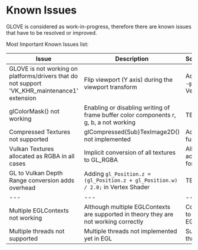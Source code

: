 # Known Issues

GLOVE is considered as work-in-progress, therefore there are known issues that have to be resolved or improved.

Most Important Known Issues list:

| **Issue** | **Description** | **Solution/Workaround** | **Status** |
| --- | --- | --- | --- |
| GLOVE is not working on platforms/drivers that do not support 'VK_KHR_maintenance1' extension | Flip viewport (Y axis) during the viewport transform | Add ``` gl_Position.z = -gl_Position.y; ``` in Vertex Shader | see issue [#17](https://github.com/Think-Silicon/GLOVE/issues/17) |
| glColorMask() not working | Enabling or disabling writing of frame buffer color components r, g, b, a not working | TBD | see issue [#20](https://github.com/Think-Silicon/GLOVE/issues/20) |
| Compressed Textures not supported | glCompressed(Sub)TexImage2D() not implemented | Add missing functionality | see issue [#6](https://github.com/Think-Silicon/GLOVE/issues/6) |
| Vulkan Textures allocated as RGBA in all cases  | Implicit conversion of all textures to GL_RGBA | Allocate Textures according to the input format | see issue [#7](https://github.com/Think-Silicon/GLOVE/issues/7) |
| GL to Vulkan Depth Range conversion adds overhead| Adding ``` gl_Position.z = (gl_Position.z + gl_Position.w) / 2.0; ``` in Vertex Shader | TBD | **unresolved** |
| --- | --- | --- | --- |
| Multiple EGLContexts not working  | Although multiple EGLContexts are supported in theory they are not working correctly| Correct errors related to multiple EGLContexts | **unresolved** |
| Multiple threads not supported  | Multiple threads not implemented yet in EGL | Support multiple threads in EGL | **unresolved** |
